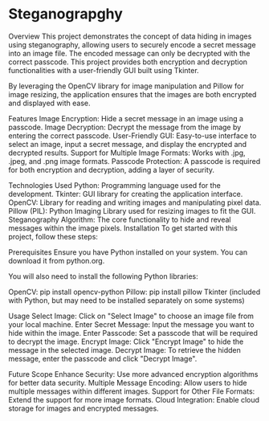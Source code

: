 # Steganograpghy

Overview
This project demonstrates the concept of data hiding in images using steganography, allowing users to securely encode a secret message into an image file. The encoded message can only be decrypted with the correct passcode. This project provides both encryption and decryption functionalities with a user-friendly GUI built using Tkinter.

By leveraging the OpenCV library for image manipulation and Pillow for image resizing, the application ensures that the images are both encrypted and displayed with ease.

Features
Image Encryption: Hide a secret message in an image using a passcode.
Image Decryption: Decrypt the message from the image by entering the correct passcode.
User-Friendly GUI: Easy-to-use interface to select an image, input a secret message, and display the encrypted and decrypted results.
Support for Multiple Image Formats: Works with .jpg, .jpeg, and .png image formats.
Passcode Protection: A passcode is required for both encryption and decryption, adding a layer of security.

Technologies Used
Python: Programming language used for the development.
Tkinter: GUI library for creating the application interface.
OpenCV: Library for reading and writing images and manipulating pixel data.
Pillow (PIL): Python Imaging Library used for resizing images to fit the GUI.
Steganography Algorithm: The core functionality to hide and reveal messages within the image pixels.
Installation
To get started with this project, follow these steps:

Prerequisites
Ensure you have Python installed on your system. You can download it from python.org.

You will also need to install the following Python libraries:

OpenCV: pip install opencv-python
Pillow: pip install pillow
Tkinter (included with Python, but may need to be installed separately on some systems)

Usage
Select Image: Click on "Select Image" to choose an image file from your local machine.
Enter Secret Message: Input the message you want to hide within the image.
Enter Passcode: Set a passcode that will be required to decrypt the image.
Encrypt Image: Click "Encrypt Image" to hide the message in the selected image.
Decrypt Image: To retrieve the hidden message, enter the passcode and click "Decrypt Image".

Future Scope
Enhance Security: Use more advanced encryption algorithms for better data security.
Multiple Message Encoding: Allow users to hide multiple messages within different images.
Support for Other File Formats: Extend the support for more image formats.
Cloud Integration: Enable cloud storage for images and encrypted messages.
